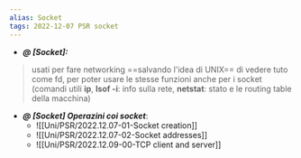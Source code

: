 ```yaml
---
alias: Socket
tags: 2022-12-07 PSR socket
---
```


- ***@ [Socket]:***
> usati per fare networking ==salvando l'idea di UNIX== di vedere tuto come fd, per poter usare le stesse funzioni anche per i socket (comandi utili **ip**, **lsof -i**: info sulla rete, **netstat**: stato e le routing table della macchina)
<!--ID: 1670493136176-->


- ***@ [Socket] Operazini coi socket***:
	- ![[Uni/PSR/2022.12.07-01-Socket creation]]
	- ![[Uni/PSR/2022.12.07-02-Socket addresses]]
	- ![[Uni/PSR/2022.12.09-00-TCP client and server]]